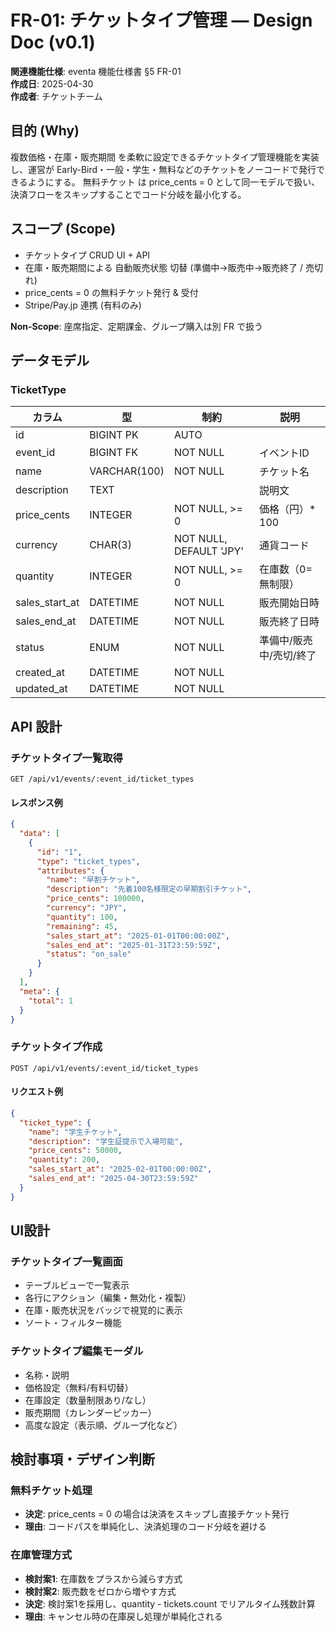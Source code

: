 # FR-01: チケットタイプ管理 — Design Doc (v0.1)

**関連機能仕様**: eventa 機能仕様書 §5 FR-01  
**作成日**: 2025-04-30  
**作成者**: チケットチーム  

## 目的 (Why)
複数価格・在庫・販売期間 を柔軟に設定できるチケットタイプ管理機能を実装し、運営が Early-Bird・一般・学生・無料などのチケットをノーコードで発行できるようにする。
無料チケット は price_cents = 0 として同一モデルで扱い、決済フローをスキップすることでコード分岐を最小化する。

## スコープ (Scope)
- チケットタイプ CRUD UI + API
- 在庫・販売期間による 自動販売状態 切替 (準備中→販売中→販売終了 / 売切れ)
- price_cents = 0 の無料チケット発行 & 受付
- Stripe/Pay.jp 連携 (有料のみ)

**Non-Scope**: 座席指定、定期課金、グループ購入は別 FR で扱う

## データモデル

### TicketType

| カラム | 型 | 制約 | 説明 |
|-------|-----|-----|------|
| id | BIGINT PK | AUTO | |
| event_id | BIGINT FK | NOT NULL | イベントID |
| name | VARCHAR(100) | NOT NULL | チケット名 |
| description | TEXT | | 説明文 |
| price_cents | INTEGER | NOT NULL, >= 0 | 価格（円）* 100 |
| currency | CHAR(3) | NOT NULL, DEFAULT 'JPY' | 通貨コード |
| quantity | INTEGER | NOT NULL, >= 0 | 在庫数（0=無制限） |
| sales_start_at | DATETIME | NOT NULL | 販売開始日時 |
| sales_end_at | DATETIME | NOT NULL | 販売終了日時 |
| status | ENUM | NOT NULL | 準備中/販売中/売切/終了 |
| created_at | DATETIME | NOT NULL | |
| updated_at | DATETIME | NOT NULL | |

## API 設計

### チケットタイプ一覧取得
```
GET /api/v1/events/:event_id/ticket_types
```

#### レスポンス例
```json
{
  "data": [
    {
      "id": "1",
      "type": "ticket_types",
      "attributes": {
        "name": "早割チケット",
        "description": "先着100名様限定の早期割引チケット",
        "price_cents": 100000,
        "currency": "JPY",
        "quantity": 100,
        "remaining": 45,
        "sales_start_at": "2025-01-01T00:00:00Z",
        "sales_end_at": "2025-01-31T23:59:59Z",
        "status": "on_sale"
      }
    }
  ],
  "meta": {
    "total": 1
  }
}
```

### チケットタイプ作成
```
POST /api/v1/events/:event_id/ticket_types
```

#### リクエスト例
```json
{
  "ticket_type": {
    "name": "学生チケット",
    "description": "学生証提示で入場可能",
    "price_cents": 50000,
    "quantity": 200,
    "sales_start_at": "2025-02-01T00:00:00Z",
    "sales_end_at": "2025-04-30T23:59:59Z"
  }
}
```

## UI設計

### チケットタイプ一覧画面
- テーブルビューで一覧表示
- 各行にアクション（編集・無効化・複製）
- 在庫・販売状況をバッジで視覚的に表示
- ソート・フィルター機能

### チケットタイプ編集モーダル
- 名称・説明
- 価格設定（無料/有料切替）
- 在庫設定（数量制限あり/なし）
- 販売期間（カレンダーピッカー）
- 高度な設定（表示順、グループ化など）

## 検討事項・デザイン判断

### 無料チケット処理
- **決定**: price_cents = 0 の場合は決済をスキップし直接チケット発行
- **理由**: コードパスを単純化し、決済処理のコード分岐を避ける

### 在庫管理方式
- **検討案1**: 在庫数をプラスから減らす方式
- **検討案2**: 販売数をゼロから増やす方式
- **決定**: 検討案1を採用し、quantity - tickets.count でリアルタイム残数計算
- **理由**: キャンセル時の在庫戻し処理が単純化される 